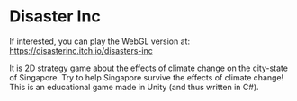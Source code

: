 # Disaster Inc

If interested, you can play the WebGL version at: https://disasterinc.itch.io/disasters-inc  

It is 2D strategy game about the effects of climate change on the city-state of Singapore.
Try to help Singapore survive the effects of climate change!
This is an educational game made in Unity (and thus written in C#). 
